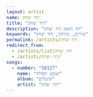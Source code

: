 ```yaml
---
layout: artist
name: דוד יצחק
title: "דוד יצחק"
description: "דף האמן דוד יצחק"
keywords: "שירים, מוזיקה, דוד יצחק"
permalink: /artists/דוד-יצחק
redirect_from:
  - /artists/list/דוד יצחק
  - /artists/דוד-יצחק/
songs:
  - number: "58127"
    name: "שומע תפילה"
    album: "סינגלים"
    artist: "דוד יצחק"
---
```

